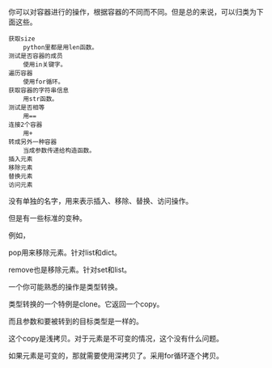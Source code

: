 你可以对容器进行的操作，根据容器的不同而不同。但是总的来说，可以归类为下面这些。

```
获取size
	python里都是用len函数。
测试是否容器的成员
	使用in关键字。
遍历容器
	使用for循环。
获取容器的字符串信息
	用str函数。
测试是否相等
	用==
连接2个容器
	用+
转成另外一种容器
	当成参数传递给构造函数。
插入元素
移除元素
替换元素
访问元素
```

没有单独的名字，用来表示插入、移除、替换、访问操作。

但是有一些标准的变种。

例如，

pop用来移除元素。针对list和dict。

remove也是移除元素。针对set和list。



一个你可能熟悉的操作是类型转换。

类型转换的一个特例是clone。它返回一个copy。

而且参数和要被转到的目标类型是一样的。

这个copy是浅拷贝。对于元素是不可变的情况，这个没有什么问题。

如果元素是可变的，那就需要使用深拷贝了。采用for循环逐个拷贝。

